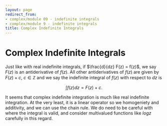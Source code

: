 ```yaml
---
layout: page
redirect_from:
- complex/module 09 - indefinite integrals
- complex/module 9 - indefinite integrals
title: Complex Indefinite Integrals
---
```


# Complex Indefinite Integrals

Just like with real indefinite integrals, if $\frac{d}{dz} F(z) = f(z)$, we say $F(z)$ is an antiderivative of $f(z)$. All other antiderivatives of $f(z)$ are given by $F(z) + c$, $c \in \mathbb{Z}$ and we say the indefinite integral of $f(z)$ with respect to $dz$ is


$$ \int{f(z)}dz = F(z) + c. $$

It seems that complex indefinite integration is much like real indefinite integration. At the very least, it is a linear operator so we homogeniety and additivity, and we can use the chain rule. We do need to be careful with where the integral is valid, and consider multivalued functions like $logz$ carefully in this regard.
